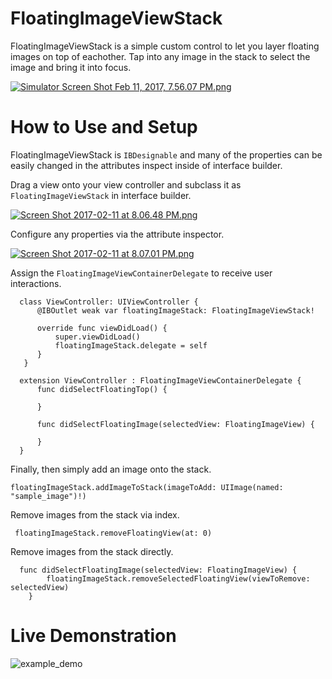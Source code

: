 # FloatingImageViewStack

FloatingImageViewStack is a simple custom control to let you layer floating images on top of eachother. Tap into any image in the stack to select the image and bring it into focus.

[![Simulator Screen Shot Feb 11, 2017, 7.56.07 PM.png](https://s24.postimg.org/ux87n2jad/Simulator_Screen_Shot_Feb_11_2017_7_56_07_PM.png)](https://postimg.org/image/vzie5m23l/)

# How to Use and Setup 

FloatingImageViewStack is `IBDesignable` and many of the properties can be easily changed in the attributes inspect inside of interface builder.

Drag a view onto your view controller and subclass it as `FloatingImageViewStack` in interface builder.

  [![Screen Shot 2017-02-11 at 8.06.48 PM.png](https://s27.postimg.org/hxakgdg9v/Screen_Shot_2017_02_11_at_8_06_48_PM.png)](https://postimg.org/image/yl22ivb1b/)

Configure any properties via the attribute inspector.

  [![Screen Shot 2017-02-11 at 8.07.01 PM.png](https://s24.postimg.org/6euu9ba2d/Screen_Shot_2017_02_11_at_8_07_01_PM.png)](https://postimg.org/image/di2poxfht/)
  
Assign the `FloatingImageViewContainerDelegate` to receive user interactions.

```
  class ViewController: UIViewController {    
      @IBOutlet weak var floatingImageStack: FloatingImageViewStack!

      override func viewDidLoad() {
          super.viewDidLoad()
          floatingImageStack.delegate = self
      }
   }

  extension ViewController : FloatingImageViewContainerDelegate {
      func didSelectFloatingTop() {

      }

      func didSelectFloatingImage(selectedView: FloatingImageView) {

      }
  }
```

Finally, then simply add an image onto the stack.

```  
floatingImageStack.addImageToStack(imageToAdd: UIImage(named: "sample_image")!) 

```
Remove images from the stack via index.

``` 
 floatingImageStack.removeFloatingView(at: 0)
```
Remove images from the stack directly. 

```
  func didSelectFloatingImage(selectedView: FloatingImageView) {
        floatingImageStack.removeSelectedFloatingView(viewToRemove: selectedView)
    }
```

# Live Demonstration

![example_demo](https://cloud.githubusercontent.com/assets/24960143/22858735/f051f308-f093-11e6-914f-1859bd1f4c7f.gif)
